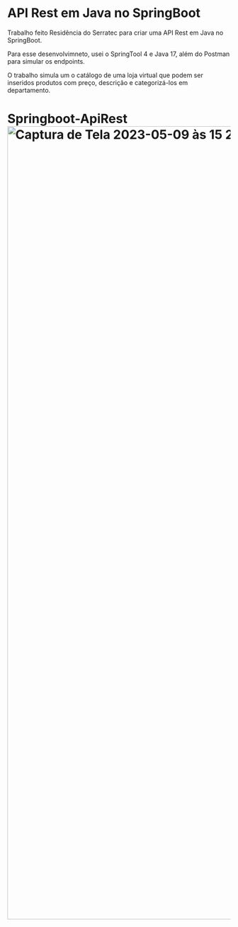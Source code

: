 <h1>API Rest em Java no SpringBoot</h1>

<p>Trabalho feito Residência do Serratec para criar uma API Rest em Java no SpringBoot.</p>

<p>Para esse desenvolvimneto, usei o SpringTool 4 e Java 17, além do Postman para simular os endpoints.</p>
<p>O trabalho simula um o catálogo de uma loja virtual que podem ser inseridos produtos com preço, descrição e categorizá-los em departamento.</p> 

# Springboot-ApiRest<img width="1792" alt="Captura de Tela 2023-05-09 às 15 28 01" src="https://github.com/marceloabbadia/Springboot-ApiRest/assets/112344339/24385c9e-e18d-467f-a839-8eb9529e0305">


